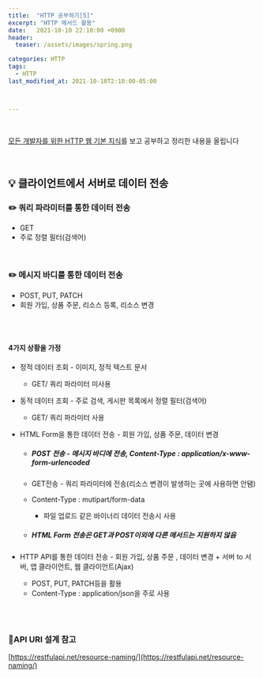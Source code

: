 ```yaml
---
title:  "HTTP 공부하기[5]"
excerpt: "HTTP 메서드 활용"
date:   2021-10-10 22:10:00 +0900
header:
  teaser: /assets/images/spring.png

categories: HTTP
tags:
  - HTTP
last_modified_at: 2021-10-10T2:10:00-05:00



---
```


<br/>

[모든 개발자를 위한 HTTP 웹 기본 지식](https://www.inflearn.com/course/http-%EC%9B%B9-%EB%84%A4%ED%8A%B8%EC%9B%8C%ED%81%AC/dashboard)를 보고 공부하고 정리한 내용을 올립니다

<br/>

## **💡** 클라이언트에서 서버로 데이터 전송

### ✏️ 쿼리 파라미터를 통한 데이터 전송

- GET
- 주로 정렬 필터(검색어)

<br/>

### ✏️ 메시지 바디를 통한 데이터 전송

- POST, PUT, PATCH
- 회원 가입, 상품 주문, 리소스 등록, 리소스 변경

<br/>

<br/>

#### 4가지 상황을 가정

- 정적 데이터 조회 - 이미지, 정적 텍스트 문서

  - GET/ 쿼리 파라미터 미사용

- 동적 데이터 조회 - 주로 검색, 게시판 목록에서 정렬 필터(검색어)

  - GET/ 쿼리 파라미터 사용

- HTML Form을 통한 데이터 전송 - 회원 가입, 상품 주문, 데이터 변경

  - ##### POST 전송 - 메시지 바디에 전송, Content-Type : application/x-www-form-urlencoded

  - GET전송 - 쿼리 파라미터에 전송(리소스 변경이 발생하는 곳에 사용하면 안됌)

  - Content-Type : mutipart/form-data

    - 파일 업로드 같은 바이너리 데이터 전송시 사용

  - ##### HTML Form 전송은 GET과 POST이외에 다른 메서드는 지원하지 않음

- HTTP API를 통한 데이터 전송 - 회원 가입, 상품 주문 , 데이터 변경 + 서버 to 서버, 앱 클라이언트, 웹 클라이언트(Ajax)

  - POST, PUT, PATCH등을 활용
  - Content-Type : application/json을 주로 사용

<br/>

<br/>

### 🧾API URI 설계 참고

[https://restfulapi.net/resource-naming/](https://restfulapi.net/resource-naming/)
